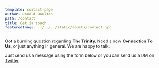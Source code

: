 ```yaml
---
template: contact-page
author: Donald Boulton
path: /contact
title: Get in touch
featuredImage: ../../../static/assets/contact.jpg
---
```


Got a burning question regarding **The Trinity**, Need a new **Connection To Us**, or just anything in general. We are happy to talk.

Just send us a message using the form below or you can send us a DM on [Twitter](https://twitter.com/@donboulton66600)
